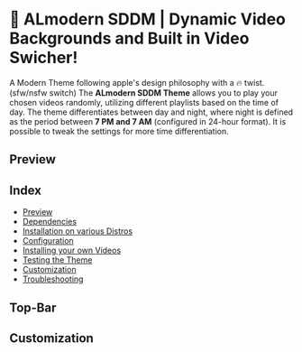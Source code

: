 # 🎨 ALmodern SDDM | Dynamic Video Backgrounds and Built in Video Swicher! 
A Modern Theme following apple's design philosophy with a 🔥 twist. (sfw/nsfw switch)
The **ALmodern SDDM Theme**  allows you to play your chosen videos randomly, utilizing different playlists based on the time of day.
The theme differentiates between day and night, where night is defined as the period between **7 PM and 7 AM** (configured in 24-hour format).
It is possible to tweak the settings for more time differentiation.
## Preview

## Index
- [Preview](#-Preview)
- [Dependencies](wiki/dependencies.md)
- [Installation on various Distros](wiki/installation-on-various-distros.md)
- [Configuration](wiki/configuration-steps.md)
- [Installing your own Videos](wiki/installing-background-videos.md)
- [Testing the Theme](wiki/testing-the-theme.md)
- [Customization](wiki/customization.md)
- [Troubleshooting](wiki/troubleshooting.md)


## Top-Bar

## Customization



